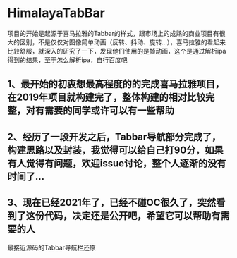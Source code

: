 # HimalayaTabBar
项目的开始是起源于喜马拉雅的Tabbar的样式，跟市场上的成熟的商业项目有很大的区别，不是仅仅对图像简单动画（反转、抖动、旋转...），喜马拉雅的看起来比较舒服，就深入的研究了一下，发现他们使用的是帧动画，这个是通过解析ipa得到的结果，至于怎么解析ipa，自行百度吧

## 1、最开始的初衷想最高程度的的完成喜马拉雅项目，在2019年项目就构建完了，整体构建的相对比较完整，对有需要的同学或许可以有一些帮助

## 2、经历了一段开发之后，Tabbar导航部分完成了，构建思路以及封装，我觉得可以给自己打90分，如果有人觉得有问题，欢迎issue讨论，整个人逐渐的没有时间了...

## 3、现在已经2021年了，已经不碰OC很久了，突然看到了这份代码，决定还是公开吧，希望它可以帮助有需要的人

最接近源码的Tabbar导航栏还原
